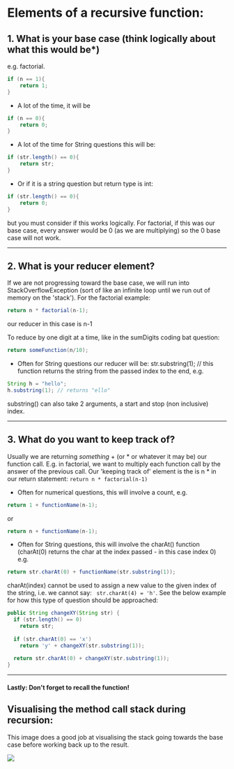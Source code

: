 # Elements of a recursive function:

## 1. What is your base case (think logically about what this would be*)
e.g. factorial.
```java
if (n == 1){
    return 1;
}
```

* A lot of the time, it will be
```java 
if (n == 0){
    return 0;
}
```

* A lot of the time for String questions this will be:
```java 
if (str.length() == 0){
    return str;
}
```
* Or if it is a string question but return type is int:
```java 
if (str.length() == 0){
    return 0;
}
```
but you must consider if this works logically. For factorial, if this was our base case,
every answer would be 0 (as we are multiplying) so the 0 base case will not work.

____

## 2. What is your reducer element?
If we are not progressing toward the base case, we will run into StackOverflowException (sort of like an infinite loop until we run out of memory on the 'stack'). For the factorial example:
```java
return n * factorial(n-1); 
```
our reducer in this case is n-1

To reduce by one digit at a time, like in the sumDigits coding bat question:
```java
return someFunction(n/10); 
```

* Often for String questions our reducer will be:
str.substring(1); // this function returns the string from the passed index to the end, e.g. 
```java
String h = "hello";
h.substring(1); // returns "ello"
```

substring() can also take 2 arguments, a start and stop (non inclusive) index.
____

## 3. What do you want to keep track of?
Usually we are returning *something* + (or * or whatever it may be) our function call. E.g. in factorial, we want to multiply each function call by the answer of the previous call. Our 'keeping track of' element is the is n * in our return statement:
```return n * factorial(n-1)```

* Often for numerical questions, this will involve a count, 
e.g. 
```java 
return 1 + functionName(n-1);
```
or 
```java
return n + functionName(n-1);
```

* Often for String questions, this will involve the charAt() function 
(charAt(0) returns the char at the index passed - in this case index 0)
e.g. 
```java
return str.charAt(0) + functionName(str.substring(1));
```
charAt(index) cannot be used to assign a new value to the given index of the string, i.e. we cannot say:
``` str.charAt(4) = 'h'```. See the below example for how this type of question should be approached:

```java
public String changeXY(String str) {
  if (str.length() == 0)
    return str;
  
  if (str.charAt(0) == 'x') 
    return 'y' + changeXY(str.substring(1));
    
  return str.charAt(0) + changeXY(str.substring(1));
}
```
___
#### Lastly: Don't forget to recall the function!

## Visualising the method call stack during recursion:

This image does a good job at visualising the stack going towards the base case before working back up to the result.

![](https://he-s3.s3.amazonaws.com/media/uploads/0e2df2e.png)
